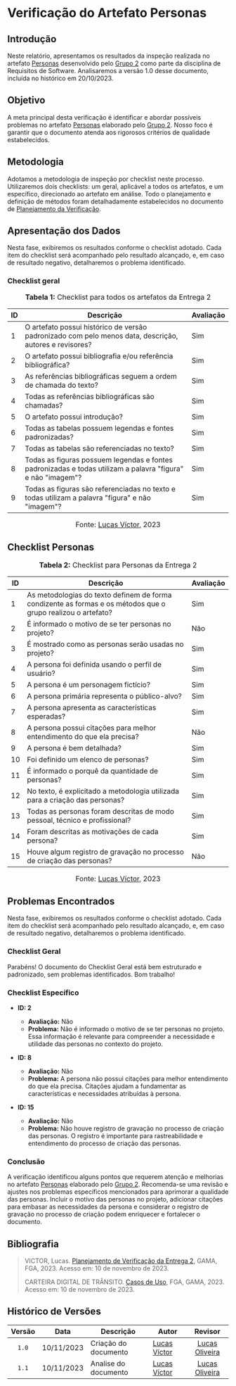 
# Verificação do Artefato Personas

## Introdução

Neste relatório, apresentamos os resultados da inspeção realizada no artefato [Personas](https://github.com/Requisitos-de-Software/2023.2-Carteira_Digital_de_Transito/blob/main/docs/elicita%C3%A7%C3%A3o/entrevista.md#entrevista) desenvolvido pelo [Grupo 2](https://requisitos-de-software.github.io/2023.2-Carteira_Digital_de_Transito/) como parte da disciplina de Requisitos de Software. Analisaremos a versão 1.0 desse documento, incluída no histórico em 20/10/2023.

## Objetivo

A meta principal desta verificação é identificar e abordar possíveis problemas no artefato [Personas](https://github.com/Requisitos-de-Software/2023.2-Carteira_Digital_de_Transito/blob/main/docs/elicita%C3%A7%C3%A3o/entrevista.md#entrevista) elaborado pelo [Grupo 2](https://requisitos-de-software.github.io/2023.2-Carteira_Digital_de_Transito/). Nosso foco é garantir que o documento atenda aos rigorosos critérios de qualidade estabelecidos.

## Metodologia

Adotamos a metodologia de inspeção por checklist neste processo. Utilizaremos dois checklists: um geral, aplicável a todos os artefatos, e um específico, direcionado ao artefato em análise. Todo o planejamento e definição de métodos foram detalhadamente estabelecidos no documento de [Planejamento da Verificação](https://github.com/Requisitos-de-Software/2023.2-Economia-DF/blob/main/docs/verificacao/Grupo-02/Entrega-02/planejamento-verificacao-e2-grupo2.md#verifica%C3%A7%C3%A3o-e-valida%C3%A7%C3%A3o---entrega-3).



## Apresentação dos Dados

Nesta fase, exibiremos os resultados conforme o checklist adotado. Cada item do checklist será acompanhado pelo resultado alcançado, e, em caso de resultado negativo, detalharemos o problema identificado.

### Checklist geral

<div align="center">
<font size="3"><p style="text-align: center"><b>Tabela 1:</b> Checklist para todos os artefatos da Entrega 2</p></font>

<table>
  <thead>
    <tr>
      <th>ID</th>
      <th>Descrição</th>
      <th>Avaliação</th>
    </tr>
  </thead>
  <tbody>
    <tr>
      <td>1</td>
      <td>O artefato possui histórico de versão padronizado com pelo menos data, descrição, autores e revisores?</td>
      <td>Sim</td>
    </tr>
    <tr>
      <td>2</td>
      <td>O artefato possui bibliografia e/ou referência bibliográfica?</td>
      <td>Sim</td>
    </tr>
    <tr>
      <td>3</td>
      <td>As referências bibliográficas seguem a ordem de chamada do texto?</td>
      <td>Sim</td>
    </tr>
    <tr>
      <td>4</td>
      <td>Todas as referências bibliográficas são chamadas?</td>
      <td>Sim</td>
    </tr>
    <tr>
      <td>5</td>
      <td>O artefato possui introdução?</td>
      <td>Sim</td>
    </tr>
    <tr>
      <td>6</td>
      <td>Todas as tabelas possuem legendas e fontes padronizadas?</td>
      <td>Sim</td>
    </tr>
    <tr>
      <td>7</td>
      <td>Todas as tabelas são referenciadas no texto?</td>
      <td>Sim</td>
    </tr>
    <tr>
      <td>8</td>
      <td>Todas as figuras possuem legendas e fontes padronizadas e todas utilizam a palavra "figura" e não "imagem"?</td>
      <td>Sim</td>
    </tr>
    <tr>
      <td>9</td>
      <td>Todas as figuras são referenciadas no texto e todas utilizam a palavra "figura" e não "imagem"?</td>
      <td>Sim</td>
    </tr>
</table>

<font size="3"><p style="text-align: center">Fonte: <a href="https://github.com/Lucas13032003">Lucas Víctor</a>, 2023</p></font>
</div>

## Checklist Personas

<div align="center">
<font size="3"><p style="text-align: center"><b>Tabela 2:</b> Checklist para Personas da Entrega 2</p></font>

<table>
  <thead>
    <tr>
      <th>ID</th>
      <th>Descrição</th>
      <th>Avaliação</th>
    </tr>
  </thead>
  <tbody>
    <tr>
      <td>1</td>
      <td>As metodologias do texto definem de forma condizente as formas e os métodos que o grupo realizou o artefato?</td>
      <td>Sim</td>
    </tr>
    <tr>
      <td>2</td>
      <td>É informado o motivo de se ter personas no projeto?</td>
      <td>Não</td>
    </tr>
    <tr>
      <td>3</td>
      <td>É mostrado como as personas serão usadas no projeto?</td>
      <td>Sim</td>
    </tr>
    <tr>
      <td>4</td>
      <td>A persona foi definida usando o perfil de usuário?</td>
      <td>Sim</td>
    </tr>
    <tr>
      <td>5</td>
      <td>A persona é um personagem fictício?</td>
      <td>Sim</td>
    </tr>
    <tr>
      <td>6</td>
      <td>A persona primária representa o público-alvo?</td>
      <td>Sim</td>
    </tr>
    <tr>
      <td>7</td>
      <td>A persona apresenta as características esperadas?</td>
      <td>Sim</td>
    </tr>
    <tr>
      <td>8</td>
      <td>A persona possui citações para melhor entendimento do que ela precisa?</td>
      <td>Não</td>
    </tr>
    <tr>
      <td>9</td>
      <td>A persona é bem detalhada?</td>
      <td>Sim</td>
    </tr>
    <tr>
      <td>10</td>
      <td>Foi definido um elenco de personas?</td>
      <td>Sim</td>
    </tr>
    <tr>
      <td>11</td>
      <td>É informado o porquê da quantidade de personas?</td>
      <td>Sim</td>
    </tr>
    <tr>
      <td>12</td>
      <td>No texto, é explicitado a metodologia utilizada para a criação das personas?</td>
      <td>Sim</td>
    </tr>
    <tr>
      <td>13</td>
      <td>Todas as personas foram descritas de modo pessoal, técnico e profissional?</td>
      <td>Sim</td>
    </tr>
    <tr>
      <td>14</td>
      <td>Foram descritas as motivações de cada persona?</td>
      <td>Sim</td>
    </tr>
    <tr>
      <td>15</td>
      <td>Houve algum registro de gravação no processo de criação das personas?</td>
      <td>Não</td>
    </tr>
  </tbody>
</table>
<font size="3"><p style="text-align: center">Fonte: <a href="https://github.com/Lucas13032003">Lucas Víctor</a>, 2023</p></font>
</div>

## Problemas Encontrados

Nesta fase, exibiremos os resultados conforme o checklist adotado. Cada item do checklist será acompanhado pelo resultado alcançado, e, em caso de resultado negativo, detalharemos o problema identificado.


### Checklist Geral

Parabéns! O documento do Checklist Geral está bem estruturado e padronizado, sem problemas identificados. Bom trabalho!

### Checklist Específico

- **ID: 2**
  - **Avaliação:** Não
  - **Problema:** Não é informado o motivo de se ter personas no projeto. Essa informação é relevante para compreender a necessidade e utilidade das personas no contexto do projeto.

- **ID: 8**
  - **Avaliação:** Não
  - **Problema:** A persona não possui citações para melhor entendimento do que ela precisa. Citações ajudam a fundamentar as características e necessidades atribuídas à persona.

- **ID: 15**
  - **Avaliação:** Não
  - **Problema:** Não houve registro de gravação no processo de criação das personas. O registro é importante para rastreabilidade e entendimento do processo de criação das personas.


### Conclusão

A verificação identificou alguns pontos que requerem atenção e melhorias no artefato [Personas](https://github.com/Requisitos-de-Software/2023.2-Carteira_Digital_de_Transito/blob/main/docs/elicita%C3%A7%C3%A3o/entrevista.md#entrevista)  elaborado pelo [Grupo 2](https://requisitos-de-software.github.io/2023.2-Carteira_Digital_de_Transito/). Recomenda-se uma revisão e ajustes nos problemas específicos mencionados para aprimorar a qualidade das personas. Incluir o motivo das personas no projeto, adicionar citações para embasar as necessidades da persona e considerar o registro de gravação no processo de criação podem enriquecer e fortalecer o documento.

## Bibliografia
>
> VICTOR, Lucas. [Planejamento de Verificação da Entrega 2](https://github.com/Requisitos-de-Software/2023.2-Economia-DF/blob/main/docs/verificacao/Grupo-02/Entrega-02/planejamento-verificacao-e2-grupo2.md), GAMA, FGA, 2023. Acesso em: 10 de novembro de 2023.
>
> CARTEIRA DIGITAL DE TRÂNSITO. [Casos de Uso](https://requisitos-de-software.github.io/2023.2-Carteira_Digital_de_Transito/modelagem/casosDeUso/), FGA, GAMA, 2023. Acesso em: 10 de novembro de 2023.

## Histórico de Versões

| Versão | Data   | Descrição     | Autor     |  Revisor        |
| :----: | ------ | ------------- | --------- | :-------------: |
| `1.0`  | 10/11/2023 | Criação do documento  | [Lucas Víctor](https://github.com/Lucas1303200)| [Lucas Oliveira](https://github.com/) |
| `1.1`  | 10/11/2023 | Analise do documento  | [Lucas Víctor](https://github.com/Lucas1303200)| [Lucas Oliveira](https://github.com/) |